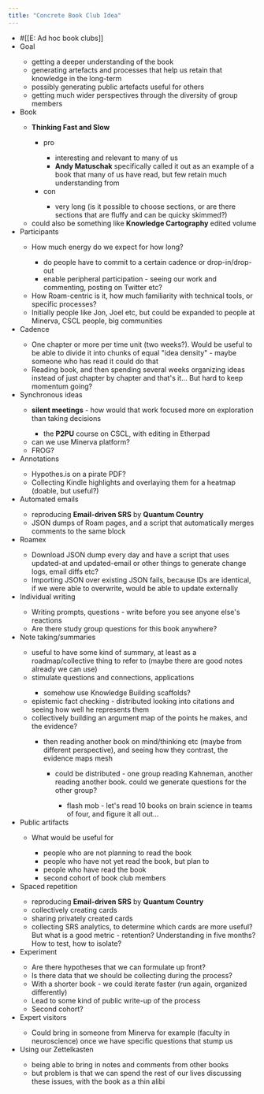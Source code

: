 ```yaml
---
title: "Concrete Book Club Idea"
---
```


- #[[E: Ad hoc book clubs]]<span id='A1uR7H7HI'/>
- Goal<span id='17rcyJsfb'/>
    - getting a deeper understanding of the book<span id='Cy0znjFJs'/>
    - generating artefacts and processes that help us retain that knowledge in the long-term<span id='EZv30XxFI'/>
    - possibly generating public artefacts useful for others<span id='_4ilkDiO4'/>
    - getting much wider perspectives through the diversity of group members<span id='Z6TxpH7vO'/>
- Book<span id='ub-y6G1b3'/>
    - **Thinking Fast and Slow**<span id='LbXYZuWWj'/>
        - pro<span id='lX8gCoeJv'/>
            - interesting and relevant to many of us<span id='otkc8lEh6'/>
            - **Andy Matuschak** specifically called it out as an example of a book that many of us have read, but few retain much understanding from<span id='vTuR0JitF'/>
        - con<span id='Hgzt3Bxu-'/>
            - very long (is it possible to choose sections, or are there sections that are fluffy and can be quicky skimmed?)<span id='IEI0JL61X'/>
    - could also be something like **Knowledge Cartography** edited volume<span id='PIJeBqZ2w'/>
- Participants<span id='5ZGSd0gDt'/>
    - How much energy do we expect for how long?<span id='upt1E0d-F'/>
        - do people have to commit to a certain cadence or drop-in/drop-out<span id='14n8REBJZ'/>
        - enable peripheral participation - seeing our work and commenting, posting on Twitter etc?<span id='ZXXzfG8Ad'/>
    - How Roam-centric is it, how much familiarity with technical tools, or specific processes?<span id='2YWTECut1'/>
    - Initially people like Jon, Joel etc, but could be expanded to people at Minerva, CSCL people, big communities<span id='5YpiXpuD_'/>
- Cadence<span id='CUSfqkEOU'/>
    - One chapter or more per time unit (two weeks?). Would be useful to be able to divide it into chunks of equal "idea density" - maybe someone who has read it could do that<span id='PRXQ3nkmx'/>
    - Reading book, and then spending several weeks organizing ideas instead of just chapter by chapter and that's it... But hard to keep momentum going?<span id='TmHoQpxkI'/>
- Synchronous ideas<span id='14dkFqMtR'/>
    - **silent meetings** - how would that work focused more on exploration than taking decisions<span id='eJme4A10i'/>
        - the **P2PU** course on CSCL, with editing in Etherpad<span id='ezIiV0mw_'/>
    - can we use Minerva platform?<span id='JRaT-pc8z'/>
    - FROG?<span id='89yJYLdcG'/>
- Annotations<span id='XlEnUCLph'/>
    - Hypothes.is on a pirate PDF?<span id='VCh1oMNN8'/>
    - Collecting Kindle highlights and overlaying them for a heatmap (doable, but useful?)<span id='pgcr1DgB8'/>
- Automated emails<span id='x78f0hLaA'/>
    - reproducing **Email-driven SRS** by **Quantum Country**<span id='7TxLxXRH1'/>
    - JSON dumps of Roam pages, and a script that automatically merges comments to the same block<span id='gtC2JwbqU'/>
- Roamex<span id='T1L_kExyV'/>
    - Download JSON dump every day and have a script that uses updated-at and updated-email or other things to generate change logs, email diffs etc?<span id='FwP0Rha8u'/>
    - Importing JSON over existing JSON fails, because IDs are identical, if we were able to overwrite, would be able to update externally<span id='q9fOd6-0-'/>
- Individual writing<span id='1ZMU_9z9h'/>
    - Writing prompts, questions - write before you see anyone else's reactions<span id='A5fhJ1jw3'/>
    - Are there study group questions for this book anywhere?<span id='HuGtmJU9W'/>
- Note taking/summaries<span id='FGPyZEc4Y'/>
    - useful to have some kind of summary, at least as a roadmap/collective thing to refer to (maybe there are good notes already we can use)<span id='4z7Kj_vDI'/>
    - stimulate questions and connections, applications<span id='ZZ4ONr6_b'/>
        - somehow use Knowledge Building scaffolds?<span id='y-rJS1ifS'/>
    - epistemic fact checking - distributed looking into citations and seeing how well he represents them<span id='RSa2QiLcB'/>
    - collectively building an argument map of the points he makes, and the evidence?<span id='eVq02dRlG'/>
        - then reading another book on mind/thinking etc (maybe from different perspective), and seeing how they contrast, the evidence maps mesh<span id='gipWZu7pn'/>
            - could be distributed - one group reading Kahneman, another reading another book. could we generate questions for the other group?<span id='BoN1zSBLn'/>
                - flash mob - let's read 10 books on brain science in teams of four, and figure it all out...<span id='V6-jYOd5G'/>
- Public artifacts<span id='dTbE5wjI7'/>
    - What would be useful for<span id='AtgipVzEK'/>
        - people who are not planning to read the book<span id='OE3iPtVqs'/>
        - people who have not yet read the book, but plan to<span id='dlD1W1lt3'/>
        - people who have read the book<span id='6K96odXnr'/>
        - second cohort of book club members<span id='B58sMDEpU'/>
- Spaced repetition<span id='mP9EzqGt_'/>
    - reproducing **Email-driven SRS** by **Quantum Country**<span id='7TxLxXRH1'/><span id='CqGpNjTQi'/>
    - collectively creating cards<span id='toNPGmHX8'/>
    - sharing privately created cards<span id='zpFdON4fw'/>
    - collecting SRS analytics, to determine which cards are more useful? But what is a good metric - retention? Understanding in five months? How to test, how to isolate?<span id='eswpNcTR7'/>
- Experiment<span id='Dklkyz-04'/>
    - Are there hypotheses that we can formulate up front?<span id='T5j8z7ili'/>
    - Is there data that we should be collecting during the process?<span id='idPO5xmkh'/>
    - With a shorter book - we could iterate faster (run again, organized differently)<span id='Rmg3QFqJq'/>
    - Lead to some kind of public write-up of the process<span id='toBTz9SWi'/>
    - Second cohort?<span id='IqlGvyEWf'/>
- Expert visitors<span id='r3duN6IqD'/>
    - Could bring in someone from Minerva for example (faculty in neuroscience) once we have specific questions that stump us<span id='u6PbUuiAT'/>
- Using our Zettelkasten<span id='Z5S-MYAry'/>
    - being able to bring in notes and comments from other books<span id='L_-Z-9wTp'/>
    - but problem is that we can spend the rest of our lives discussing these issues, with the book as a thin alibi<span id='jPq_Fp4iE'/>
